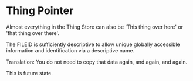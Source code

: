 # Thing Pointer

Almost everything in the Thing Store can also be 'This thing over here' or 'that thing over there'.

The FILEID is sufficiently descriptive to allow unique globally accessible information and identification via a descriptive name.

Translation: You do not need to copy that data again, and again, and again.

This is future state.